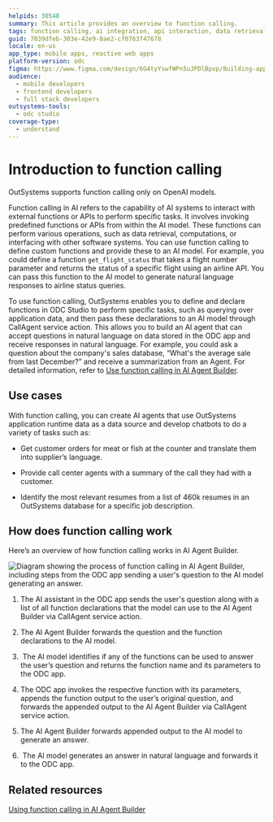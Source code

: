 ```yaml
---
helpids: 30548
summary: This article provides an overview to function calling.
tags: function calling, ai integration, api interaction, data retrieval, natural language processing
guid: 7039dfeb-303e-42e9-8ae2-cf0763f47678
locale: en-us
app_type: mobile apps, reactive web apps
platform-version: odc
figma: https://www.figma.com/design/6G4tyYswfWPn5uJPDlBpvp/Building-apps?node-id=5584-178
audience:
  - mobile developers
  - frontend developers
  - full stack developers
outsystems-tools:
  - odc studio
coverage-type:
  - understand
---
```


# Introduction to function calling

<div class="info" markdown="1">

OutSystems supports function calling only on OpenAI models. 

</div>

Function calling in AI refers to the capability of AI systems to interact with external functions or APIs to perform specific tasks. It involves invoking predefined functions or APIs from within the AI model. These functions can perform various operations, such as data retrieval, computations, or interfacing with other software systems. You can use function calling to define custom functions and provide these to an AI model. For example, you could define a function `get_flight_status` that takes a flight number parameter and returns the status of a specific flight using an airline API. You can pass this function to the AI model to generate natural language responses to airline status queries.

To use function calling, OutSystems enables you to define and declare functions in ODC Studio to perform specific tasks, such as querying over application data, and then pass these declarations to an AI model through CallAgent service action. This allows you to build an AI agent that can accept questions in natural language on data stored in the ODC app and receive responses in natural language. For example, you could ask a question about the company's sales database, “What's the average sale from last December?” and receive a summarization from an Agent. For detailed information, refer to [Use function calling in AI Agent Builder](use-function-calling.md).


## Use cases

With function calling, you can create AI agents that use OutSystems application runtime data as a data source and develop chatbots to do a variety of tasks such as:

- Get customer orders for meat or fish at the counter and translate them into supplier’s language.

- Provide call center agents with a summary of the call they had with a customer.

- Identify the most relevant resumes from a list of 460k resumes in an OutSystems database for a specific job description.

## How does function calling work

Here’s an overview of how function calling works in AI Agent Builder.

![Diagram showing the process of function calling in AI Agent Builder, including steps from the ODC app sending a user's question to the AI model generating an answer.](images/function-calling-overview-diag.png "Function Calling Overview Diagram")

1. The AI assistant in the ODC app sends the user's question along with a list of all function declarations that the model can use to the AI Agent Builder via CallAgent service action.

1. The AI Agent Builder forwards the question and the function declarations to the AI model.

1.  The AI model identifies if any of the functions can be used to answer the user’s question and returns the function name and its parameters to the ODC app.

1. The ODC app invokes the respective function with its parameters, appends the function output to the user’s original question, and forwards the appended output to the AI Agent Builder via CallAgent service action.

1. The AI Agent Builder forwards appended output to the AI model to generate an answer.

1.  The AI model generates an answer in natural language and forwards it to the ODC app.

## Related resources

[Using function calling in AI Agent Builder](use-function-calling.md)

